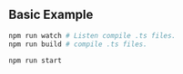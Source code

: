 Basic Example
---

```bash
npm run watch # Listen compile .ts files.
npm run build # compile .ts files.

npm run start
```